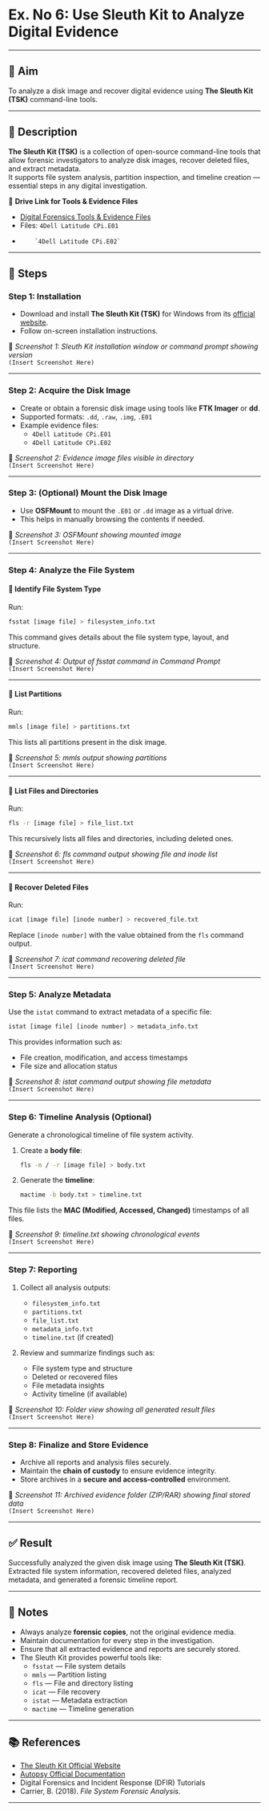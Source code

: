# Ex. No 6: Use Sleuth Kit to Analyze Digital Evidence

---

## 🎯 Aim
To analyze a disk image and recover digital evidence using **The Sleuth Kit (TSK)** command-line tools.

---

## 📌 Description
**The Sleuth Kit (TSK)** is a collection of open-source command-line tools that allow forensic investigators to analyze disk images, recover deleted files, and extract metadata.  
It supports file system analysis, partition inspection, and timeline creation — essential steps in any digital investigation.

📂 **Drive Link for Tools & Evidence Files**  
- [Digital Forensics Tools & Evidence Files](https://drive.google.com/drive/u/1/folders/1ilSFY7Tqn2L7AjQGhq8yJ8kixc_xTU-v)  
- Files: `4Dell Latitude CPi.E01`
-         `4Dell Latitude CPi.E02`

---

## 📝 Steps

### Step 1: Installation
- Download and install **The Sleuth Kit (TSK)** for Windows from its [official website](https://www.sleuthkit.org/).  
- Follow on-screen installation instructions.

📸 *Screenshot 1: Sleuth Kit installation window or command prompt showing version*  
`(Insert Screenshot Here)`

---

### Step 2: Acquire the Disk Image
- Create or obtain a forensic disk image using tools like **FTK Imager** or **dd**.  
- Supported formats: `.dd`, `.raw`, `.img`, `.E01`  
- Example evidence files:  
  - `4Dell Latitude CPi.E01`  
  - `4Dell Latitude CPi.E02`

📸 *Screenshot 2: Evidence image files visible in directory*  
`(Insert Screenshot Here)`

---

### Step 3: (Optional) Mount the Disk Image
- Use **OSFMount** to mount the `.E01` or `.dd` image as a virtual drive.  
- This helps in manually browsing the contents if needed.

📸 *Screenshot 3: OSFMount showing mounted image*  
`(Insert Screenshot Here)`

---

### Step 4: Analyze the File System

#### 🔹 Identify File System Type
Run:
```bash
fsstat [image file] > filesystem_info.txt
```
This command gives details about the file system type, layout, and structure.

📸 *Screenshot 4: Output of fsstat command in Command Prompt*  
`(Insert Screenshot Here)`

---

#### 🔹 List Partitions
Run:
```bash
mmls [image file] > partitions.txt
```
This lists all partitions present in the disk image.

📸 *Screenshot 5: mmls output showing partitions*  
`(Insert Screenshot Here)`

---

#### 🔹 List Files and Directories
Run:
```bash
fls -r [image file] > file_list.txt
```
This recursively lists all files and directories, including deleted ones.

📸 *Screenshot 6: fls command output showing file and inode list*  
`(Insert Screenshot Here)`

---

#### 🔹 Recover Deleted Files
Run:
```bash
icat [image file] [inode number] > recovered_file.txt
```
Replace `[inode number]` with the value obtained from the `fls` command output.

📸 *Screenshot 7: icat command recovering deleted file*  
`(Insert Screenshot Here)`

---

### Step 5: Analyze Metadata
Use the `istat` command to extract metadata of a specific file:
```bash
istat [image file] [inode number] > metadata_info.txt
```
This provides information such as:
- File creation, modification, and access timestamps  
- File size and allocation status  

📸 *Screenshot 8: istat command output showing file metadata*  
`(Insert Screenshot Here)`

---

### Step 6: Timeline Analysis (Optional)
Generate a chronological timeline of file system activity.

1. Create a **body file**:
   ```bash
   fls -m / -r [image file] > body.txt
   ```
2. Generate the **timeline**:
   ```bash
   mactime -b body.txt > timeline.txt
   ```

This file lists the **MAC (Modified, Accessed, Changed)** timestamps of all files.

📸 *Screenshot 9: timeline.txt showing chronological events*  
`(Insert Screenshot Here)`

---

### Step 7: Reporting
1. Collect all analysis outputs:
   - `filesystem_info.txt`
   - `partitions.txt`
   - `file_list.txt`
   - `metadata_info.txt`
   - `timeline.txt` (if created)

2. Review and summarize findings such as:
   - File system type and structure  
   - Deleted or recovered files  
   - File metadata insights  
   - Activity timeline (if available)

📸 *Screenshot 10: Folder view showing all generated result files*  
`(Insert Screenshot Here)`

---

### Step 8: Finalize and Store Evidence
- Archive all reports and analysis files securely.  
- Maintain the **chain of custody** to ensure evidence integrity.  
- Store archives in a **secure and access-controlled** environment.

📸 *Screenshot 11: Archived evidence folder (ZIP/RAR) showing final stored data*  
`(Insert Screenshot Here)`

---

## ✅ Result
Successfully analyzed the given disk image using **The Sleuth Kit (TSK)**.  
Extracted file system information, recovered deleted files, analyzed metadata, and generated a forensic timeline report.

---

## 📌 Notes
- Always analyze **forensic copies**, not the original evidence media.  
- Maintain documentation for every step in the investigation.  
- Ensure that all extracted evidence and reports are securely stored.  
- The Sleuth Kit provides powerful tools like:
  - `fsstat` — File system details  
  - `mmls` — Partition listing  
  - `fls` — File and directory listing  
  - `icat` — File recovery  
  - `istat` — Metadata extraction  
  - `mactime` — Timeline generation  

---

## 📚 References
- [The Sleuth Kit Official Website](https://www.sleuthkit.org/)  
- [Autopsy Official Documentation](https://www.autopsy.com/)  
- Digital Forensics and Incident Response (DFIR) Tutorials  
- Carrier, B. (2018). *File System Forensic Analysis.*

---
